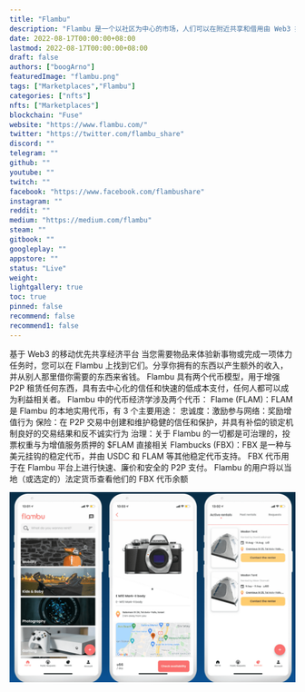 ```yaml
---
title: "Flambu"
description: "Flambu 是一个以社区为中心的市场，人们可以在附近共享和借用由 Web3 提供支持的物品"
date: 2022-08-17T00:00:00+08:00
lastmod: 2022-08-17T00:00:00+08:00
draft: false
authors: ["boogArno"]
featuredImage: "flambu.png"
tags: ["Marketplaces","Flambu"]
categories: ["nfts"]
nfts: ["Marketplaces"]
blockchain: "Fuse"
website: "https://www.flambu.com/"
twitter: "https://twitter.com/flambu_share"
discord: ""
telegram: ""
github: ""
youtube: ""
twitch: ""
facebook: "https://www.facebook.com/flambushare"
instagram: ""
reddit: ""
medium: "https://medium.com/flambu"
steam: ""
gitbook: ""
googleplay: ""
appstore: ""
status: "Live"
weight: 
lightgallery: true
toc: true
pinned: false
recommend: false
recommend1: false
---
```

基于 Web3 的移动优先共享经济平台
当您需要物品来体验新事物或完成一项体力任务时，您可以在 Flambu 上找到它们。分享你拥有的东西以产生额外的收入，并从别人那里借你需要的东西来省钱。 Flambu 具有两个代币模型，用于增强 P2P 租赁任何东西，具有去中心化的信任和快速的低成本支付，任何人都可以成为利益相关者。
Flambu 中的代币经济学涉及两个代币：
Flame (FLAM)：FLAM 是 Flambu 的本地实用代币，有 3 个主要用途： 忠诚度：激励参与网络：奖励增值行为 保险：在 P2P 交易中创建和维护稳健的信任和保护，并具有补偿的锁定机制良好的交易结果和反不诚实行为
治理：关于 Flambu 的一切都是可治理的，投票权重与为增值服务质押的 $FLAM 直接相关
Flambucks (FBX)：FBX 是一种与美元挂钩的稳定代币，并由 USDC 和 FLAM 等其他稳定代币支持。 FBX 代币用于在 Flambu 平台上进行快速、廉价和安全的 P2P 支付。 Flambu 的用户将以当地（或选定的）法定货币查看他们的 FBX 代币余额

![flambu-dapp-marketplaces-fuse-image2_d1547ca25e4162985b0639738ddf09e4](flambu-dapp-marketplaces-fuse-image2_d1547ca25e4162985b0639738ddf09e4.png)
